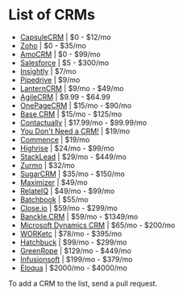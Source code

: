 # List of CRMs

* [CapsuleCRM](http://capsulecrm.com) | $0 - $12/mo
* [Zoho](http://zoho.com) | $0 - $35/mo
* [AmoCRM](http://amocrm.com) | $0 - $99/mo
* [Salesforce](http://salesforce.com) | $5 - $300/mo
* [Insightly](http://insightly.com) | $7/mo
* [Pipedrive](http://pipedrive.com) | $9/mo
* [LanternCRM](http://lanterncrm.com) | $9/mo - $49/mo
* [AgileCRM](http://agilecrm.com) | $9.99 - $64.99
* [OnePageCRM](http://onepagecrm.com) | $15/mo - $90/mo
* [Base CRM](http://getbase.com) | $15/mo - $125/mo
* [Contactually](http://contactually.com) | $17.99/mo - $99.99/mo
* [You Don't Need a CRM!](http://youdontneedacrm.com) | $19/mo
* [Commence](http://commence.com) | $19/mo
* [Highrise](http://highrisehq.com) | $24/mo - $99/mo
* [StackLead](http://stacklead.com) | $29/mo - $449/mo
* [Zurmo](http://zurmo.com) | $32/mo
* [SugarCRM](http://sugarcrm.com) | $35/mo - $150/mo
* [Maximizer](http://maximizer.com) | $49/mo
* [RelateIQ](http://relateiq.com) | $49/mo - $99/mo
* [Batchbook](http://batchbook.com) | $55/mo
* [Close.io](http://close.io) | $59/mo - $299/mo
* [Banckle.CRM](http://banckle.com) | $59/mo - $1349/mo
* [Microsoft Dynamics CRM](http://microsoft.com/en-us/dynamics) | $65/mo - $200/mo
* [WORKetc](http://worketc.com/) | $78/mo - $395/mo
* [Hatchbuck](http://hatchbuck.com) | $99/mo - $299/mo
* [GreenRope](http://greenrope.com) | $129/mo - $449/mo
* [Infusionsoft](http://infusionsoft.com) | $199/mo - $379/mo
* [Eloqua](http://eloqua.com) | $2000/mo - $4000/mo

To add a CRM to the list, send a pull request.